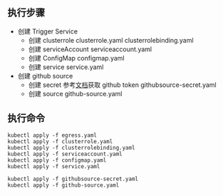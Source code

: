 
## 执行步骤
- 创建 Trigger Service 
  - 创建 clusterrole
     clusterrole.yaml clusterrolebinding.yaml
  - 创建 serviceAccount
     serviceaccount.yaml 
  - 创建 ConfigMap 
    configmap.yaml
  - 创建 service 
    service.yaml 
- 创建 github source
  - 创建 secret
    参考[文档](https://github.com/knative/docs/blob/master/docs/eventing/samples/github-source/README.md#create-github-tokens)获取 github token
    githubsource-secret.yaml
  - 创建 source 
    github-source.yaml
##  执行命令

```
kubectl apply -f egress.yaml
kubectl apply -f clusterrole.yaml
kubectl apply -f clusterrolebinding.yaml
kubectl apply -f serviceaccount.yaml
kubectl apply -f configmap.yaml
kubectl apply -f service.yaml

kubectl apply -f githubsource-secret.yaml
kubectl apply -f github-source.yaml
```
